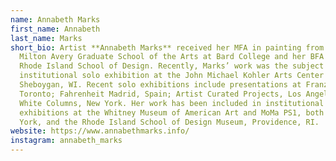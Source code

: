 ```yaml
---
name: Annabeth Marks
first_name: Annabeth
last_name: Marks
short_bio: Artist **Annabeth Marks** received her MFA in painting from the
  Milton Avery Graduate School of the Arts at Bard College and her BFA from
  Rhode Island School of Design. Recently, Marks’ work was the subject of an
  institutional solo exhibition at the John Michael Kohler Arts Center in
  Sheboygan, WI. Recent solo exhibitions include presentations at Franz Kaka,
  Toronto; Fahrenheit Madrid, Spain; Artist Curated Projects, Los Angeles, and
  White Columns, New York. Her work has been included in institutional group
  exhibitions at the Whitney Museum of American Art and MoMa PS1, both in New
  York, and the Rhode Island School of Design Museum, Providence, RI.
website: https://www.annabethmarks.info/
instagram: annabeth_marks
---
```

